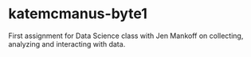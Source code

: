 # katemcmanus-byte1
First assignment for Data Science class with Jen Mankoff on collecting, analyzing and interacting with data.

